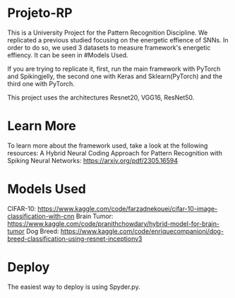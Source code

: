 # Projeto-RP

This is a University Project for the Pattern Recognition Discipline. We replicated a previous studied focusing on the energetic effience of SNNs. In order to do so, we used 3 datasets to measure framework's energetic effiency. It can be seen in #Models Used. 

If you are trying to replicate it, first, run the main framework with PyTorch and Spikingjelly, the second one with Keras and Sklearn(PyTorch) and the third one with PyTorch.

This project uses the architectures Resnet20, VGG16, ResNet50. 

# Learn More
To learn more about the framework used, take a look at the following resources:
A Hybrid Neural Coding Approach for Pattern Recognition with Spiking Neural Networks: https://arxiv.org/pdf/2305.16594

# Models Used
CIFAR-10: https://www.kaggle.com/code/farzadnekouei/cifar-10-image-classification-with-cnn
Brain Tumor: https://www.kaggle.com/code/pranithchowdary/hybrid-model-for-brain-tumor
Dog Breed: https://www.kaggle.com/code/enriquecompanioni/dog-breed-classification-using-resnet-inceptionv3 

# Deploy
The easiest way to deploy is using Spyder.py. 
